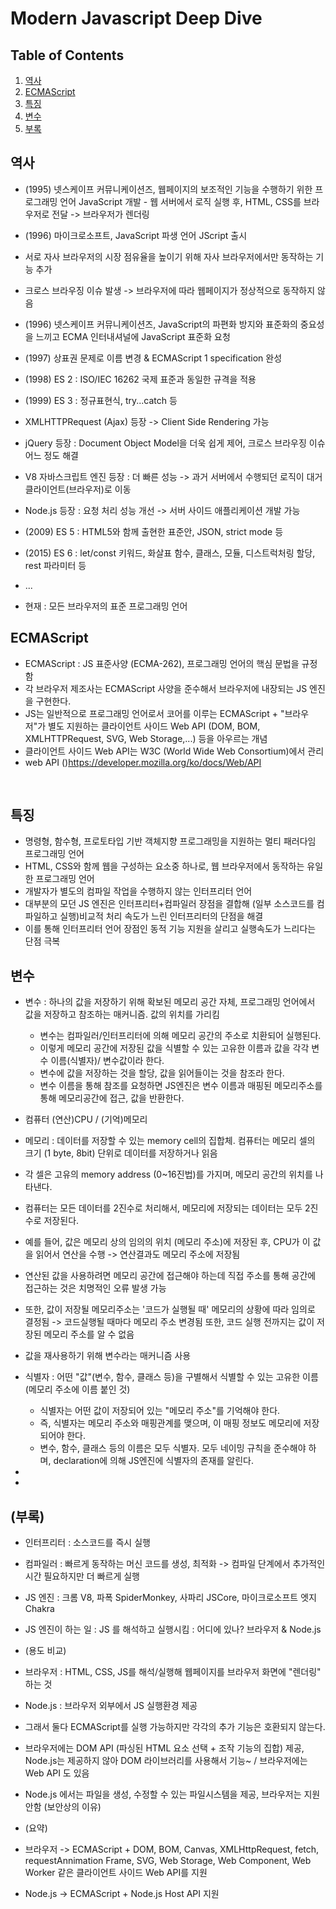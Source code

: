 # Modern Javascript Deep Dive 

## Table of Contents

1. [역사](#역사)
1. [ECMAScript](#ECMAScript)
1. [특징](#특징)
1. [변수](#변수)
1. [부록](#부록)

## 역사

- (1995) 넷스케이프 커뮤니케이션즈, 웹페이지의 보조적인 기능을 수행하기 위한 프로그래밍 언어 JavaScript 개발
        - 웹 서버에서 로직 실행 후, HTML, CSS를 브라우저로 전달 -> 브라우저가 렌더링

- (1996) 마이크로소프트, JavaScript 파생 언어 JScript 출시
- 서로 자사 브라우저의 시장 점유율을 높이기 위해 자사 브라우저에서만 동작하는 기능 추가
- 크로스 브라우징 이슈 발생 -> 브라우저에 따라 웹페이지가 정상적으로 동작하지 않음
- (1996) 넷스케이프 커뮤니케이션즈, JavaScript의 파편화 방지와 표준화의 중요성을 느끼고 ECMA 인터내셔널에 JavaScript 표준화 요청
- (1997) 상표권 문제로 이름 변경 & ECMAScript 1 specification 완성
- (1998) ES 2 : ISO/IEC 16262 국제 표준과 동일한 규격을 적용
- (1999) ES 3 : 정규표현식, try...catch 등
- XMLHTTPRequest (Ajax) 등장 -> Client Side Rendering 가능
- jQuery 등장 : Document Object Model을 더욱 쉽게 제어, 크로스 브라우징 이슈 어느 정도 해결
- V8 자바스크립트 엔진 등장 : 더 빠른 성능 -> 과거 서버에서 수행되던 로직이 대거 클라이언트(브라우저)로 이동
- Node.js 등장 : 요청 처리 성능 개선 -> 서버 사이드 애플리케이션 개발 가능

- (2009) ES 5 : HTML5와 함께 출현한 표준안, JSON, strict mode 등
- (2015) ES 6 : let/const 키워드, 화살표 함수, 클래스, 모듈, 디스트럭처링 할당, rest 파라미터 등
- ...
- 현재 : 모든 브라우저의 표준 프로그래밍 언어

## ECMAScript

- ECMAScript : JS 표준사양 (ECMA-262), 프로그래밍 언어의 핵심 문법을 규정함
- 각 브라우저 제조사는 ECMAScript 사양을 준수해서 브라우저에 내장되는 JS 엔진을 구현한다.
- JS는 일반적으로 프로그래밍 언어로서 코어를 이루는 ECMAScript + "브라우저"가 별도 지원하는 클라이언트 사이드 Web API (DOM, BOM, XMLHTTPRequest, SVG, Web Storage,...) 등을 아우르는 개념
- 클라이언트 사이드 Web API는 W3C (World Wide Web Consortium)에서 관리
- web API ()https://developer.mozilla.org/ko/docs/Web/API

<br/>

## 특징

- 명령형, 함수형, 프로토타입 기반 객체지향 프로그래밍을 지원하는 멀티 패러다임 프로그래밍 언어
- HTML, CSS와 함께 웹을 구성하는 요소중 하나로, 웹 브라우저에서 동작하는 유일한 프로그래밍 언어
- 개발자가 별도의 컴파일 작업을 수행하지 않는 인터프리터 언어
- 대부분의 모던 JS 엔진은 인터프리터+컴파일러 장점을 결합해 (일부 소스코드를 컴파일하고 실행)비교적 처리 속도가 느린 인터프리터의 단점을 해결
- 이를 통해 인터프리터 언어 장점인 동적 기능 지원을 살리고 실행속도가 느리다는 단점 극복

## 변수

- 변수 : 하나의 값을 저장하기 위해 확보된 메모리 공간 자체, 프로그래밍 언어에서 값을 저장하고 참조하는 매커니즘. 값의 위치를 가리킴
  - 변수는 컴파일러/인터프리터에 의해 메모리 공간의 주소로 치환되어 실행된다.
  - 이렇게 메모리 공간에 저장된 값을 식별할 수 있는 고유한 이름과 값을 각각 변수 이름(식별자)/ 변수값이라 한다.
  - 변수에 값을 저장하는 것을 할당, 값을 읽어들이는 것을 참조라 한다.
  - 변수 이름을 통해 참조를 요청하면 JS엔진은 변수 이름과 매핑된 메모리주소를 통해 메모리공간에 접근, 값을 반환한다.
  
- 컴퓨터 (연산)CPU / (기억)메모리
- 메모리 : 데이터를 저장할 수 있는 memory cell의 집합체. 컴퓨터는 메모리 셀의 크기 (1 byte, 8bit) 단위로 데이터를 저장하거나 읽음
- 각 셀은 고유의 memory address (0~16진법)를 가지며, 메모리 공간의 위치를 나타낸다.
- 컴퓨터는 모든 데이터를 2진수로 처리해서, 메모리에 저장되는 데이터는 모두 2진수로 저장된다.
- 예를 들어, 값은 메모리 상의 임의의 위치 (메모리 주소)에 저장된 후, CPU가 이 값을 읽어서 연산을 수행 -> 연산결과도 메모리 주소에 저장됨
- 연산된 값을 사용하려면 메모리 공간에 접근해야 하는데 직접 주소를 통해 공간에 접근하는 것은 치명적인 오류 발생 가능
- 또한, 값이 저장될 메모리주소는 '코드가 실행될 때' 메모리의 상황에 따라 임의로 결정됨 -> 코드실행될 때마다 메모리 주소 변경됨 또한, 코드 실행 전까지는 값이 저장된 메모리 주소를 알 수 없음
- 값을 재사용하기 위해 변수라는 매커니즘 사용
- 식별자 : 어떤 "값"(변수, 함수, 클래스 등)을 구별해서 식별할 수 있는 고유한 이름 (메모리 주소에 이름 붙인 것)
  - 식별자는 어떤 값이 저장되어 있는 "메모리 주소"를 기억해야 한다.
  - 즉, 식별자는 메모리 주소와 매핑관계를 맺으며, 이 매핑 정보도 메모리에 저장되어야 한다.
  - 변수, 함수, 클래스 등의 이름은 모두 식별자. 모두 네이밍 규칙을 준수해야 하며, declaration에 의해 JS엔진에 식별자의 존재를 알린다.

- 
- 


## (부록)
- 인터프리터 : 소스코드를 즉시 실행
- 컴파일러 : 빠르게 동작하는 머신 코드를 생성, 최적화 -> 컴파일 단계에서 추가적인 시간 필요하지만 더 빠르게 실행

- JS 엔진 : 크롬 V8, 파폭 SpiderMonkey, 사파리 JSCore, 마이크로소프트 엣지 Chakra
- JS 엔진이 하는 일 : JS 를 해석하고 실행시킴 : 어디에 있나? 브라우저 & Node.js
- (용도 비교)
- 브라우저 : HTML, CSS, JS를 해석/실행해 웹페이지를 브라우저 화면에 "렌더링" 하는 것
- Node.js : 브라우저 외부에서 JS 실행환경 제공
- 그래서 둘다 ECMAScript를 실행 가능하지만 각각의 추가 기능은 호환되지 않는다.
- 브라우저에는 DOM API (파싱된 HTML 요소 선택 + 조작 기능의 집합) 제공, Node.js는 제공하지 않아 DOM 라이브러리를 사용해서 기능~ / 브라우저에는 Web API 도 있음
- Node.js 에서는 파일을 생성, 수정할 수 있는 파일시스템을 제공, 브라우저는 지원안함 (보안상의 이유)
- (요약)
- 브라우저 -> ECMAScript + DOM, BOM, Canvas, XMLHttpRequest, fetch, requestAnnimation Frame, SVG, Web Storage, Web Component, Web Worker 같은 클라이언트 사이드 Web API를 지원
- Node.js -> ECMAScript + Node.js Host API 지원
